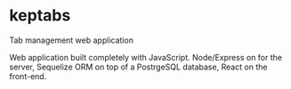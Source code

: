 # keptabs
Tab management web application 

Web application built completely with JavaScript. Node/Express on for the server, Sequelize ORM on top of a PostrgeSQL database, React on the front-end. 
